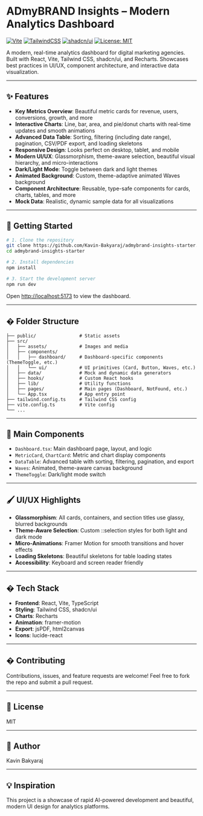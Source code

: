 
# ADmyBRAND Insights – Modern Analytics Dashboard

[![Vite](https://img.shields.io/badge/Built%20with-Vite-646CFF?logo=vite&logoColor=fff)](https://vitejs.dev/) [![TailwindCSS](https://img.shields.io/badge/Styled%20with-TailwindCSS-38BDF8?logo=tailwindcss&logoColor=fff)](https://tailwindcss.com/) [![shadcn/ui](https://img.shields.io/badge/UI-shadcn%2Fui-111827)](https://ui.shadcn.com/) [![License: MIT](https://img.shields.io/badge/License-MIT-yellow.svg)](LICENSE)

A modern, real-time analytics dashboard for digital marketing agencies. Built with React, Vite, Tailwind CSS, shadcn/ui, and Recharts. Showcases best practices in UI/UX, component architecture, and interactive data visualization.

---

## ✨ Features

- **Key Metrics Overview**: Beautiful metric cards for revenue, users, conversions, growth, and more
- **Interactive Charts**: Line, bar, area, and pie/donut charts with real-time updates and smooth animations
- **Advanced Data Table**: Sorting, filtering (including date range), pagination, CSV/PDF export, and loading skeletons
- **Responsive Design**: Looks perfect on desktop, tablet, and mobile
- **Modern UI/UX**: Glassmorphism, theme-aware selection, beautiful visual hierarchy, and micro-interactions
- **Dark/Light Mode**: Toggle between dark and light themes
- **Animated Background**: Custom, theme-adaptive animated Waves background
- **Component Architecture**: Reusable, type-safe components for cards, charts, tables, and more
- **Mock Data**: Realistic, dynamic sample data for all visualizations

---

## 🚀 Getting Started

```bash
# 1. Clone the repository
git clone https://github.com/Kavin-Bakyaraj/admybrand-insights-starter.git
cd admybrand-insights-starter

# 2. Install dependencies
npm install

# 3. Start the development server
npm run dev
```

Open [http://localhost:5173](http://localhost:5173) to view the dashboard.

---

## �️ Folder Structure

```
├── public/                # Static assets
├── src/
│   ├── assets/            # Images and media
│   ├── components/
│   │   ├── dashboard/     # Dashboard-specific components (ThemeToggle, etc.)
│   │   └── ui/            # UI primitives (Card, Button, Waves, etc.)
│   ├── data/              # Mock and dynamic data generators
│   ├── hooks/             # Custom React hooks
│   ├── lib/               # Utility functions
│   ├── pages/             # Main pages (Dashboard, NotFound, etc.)
│   └── App.tsx            # App entry point
├── tailwind.config.ts     # Tailwind CSS config
├── vite.config.ts         # Vite config
└── ...
```

---

## 🧩 Main Components

- `Dashboard.tsx`: Main dashboard page, layout, and logic
- `MetricCard`, `ChartCard`: Metric and chart display components
- `DataTable`: Advanced table with sorting, filtering, pagination, and export
- `Waves`: Animated, theme-aware canvas background
- `ThemeToggle`: Dark/light mode switch

---

## 🖌️ UI/UX Highlights

- **Glassmorphism**: All cards, containers, and section titles use glassy, blurred backgrounds
- **Theme-Aware Selection**: Custom ::selection styles for both light and dark mode
- **Micro-Animations**: Framer Motion for smooth transitions and hover effects
- **Loading Skeletons**: Beautiful skeletons for table loading states
- **Accessibility**: Keyboard and screen reader friendly

---

## �️ Tech Stack

- **Frontend**: React, Vite, TypeScript
- **Styling**: Tailwind CSS, shadcn/ui
- **Charts**: Recharts
- **Animation**: framer-motion
- **Export**: jsPDF, html2canvas
- **Icons**: lucide-react

---

## � Contributing

Contributions, issues, and feature requests are welcome! Feel free to fork the repo and submit a pull request.

---

## 📄 License

MIT

---

## 👤 Author

Kavin Bakyaraj 

---

## 💡 Inspiration

This project is a showcase of rapid AI-powered development and beautiful, modern UI design for analytics platforms.
